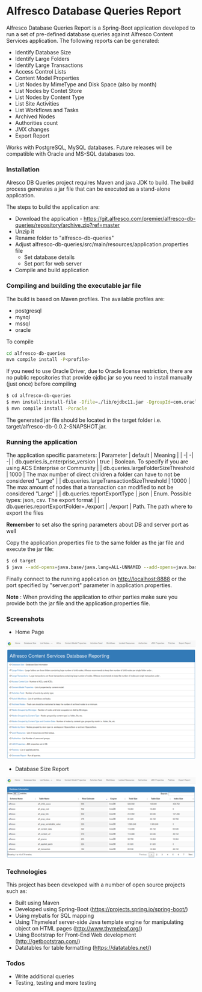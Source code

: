 # Alfresco Database Queries Report

Alfresco Database Queries Report is a Spring-Boot application developed to run a set of pre-defined database queries against Alfresco Content Services application. The following reports can be generated:
  - Identify Database Size
  - Identify Large Folders
  - Identify Large Transactions
  - Access Control Lists
  - Content Model Properties
  - List Nodes by MimeType and Disk Space (also by month)
  - List Nodes by Contet Store
  - List Nodes by Content Type
  - List Site Activities
  - List Workflows and Tasks
  - Archived Nodes
  - Authorities count
  - JMX changes
  - Export Report

  Works with PostgreSQL, MySQL databases.
  Future releases will be compatible with Oracle and MS-SQL databases too.

### Installation

Alresco DB Queries project requires Maven and java JDK to build. The build process generates a jar file that can be executed as a stand-alone application.

The steps to build the application are:
 - Download the application - https://git.alfresco.com/premier/alfresco-db-queries/repository/archive.zip?ref=master
 - Unzip it
 - Rename folder to "alfresco-db-queries"
 - Adjust alfresco-db-queries/src/main/resources/application.properties file
    - Set database details
    - Set port for web server
 - Compile and build application

### Compiling and building the executable jar file

The build is based on Maven profiles. The available profiles are:
- postgresql
- mysql
- mssql
- oracle

To compile
```sh
cd alfresco-db-queries
mvn compile install -P<profile>
```

If you need to use Oracle Driver, due to Oracle license restriction, there are no public repositories that provide ojdbc jar so you need to install manually (just once) before compiling 
```sh
$ cd alfresco-db-queries
$ mvn install:install-file -Dfile=./lib/ojdbc11.jar -DgroupId=com.oracle -DartifactId=ojdbc11 -Dversion=23.4.0.24.05 -Dpackaging=jar
$ mvn compile install -Poracle
```

The generated jar file should be located in the target folder i.e. target/alfresco-db-0.0.2-SNAPSHOT.jar.

### Running the application

The application specific parameters:
| Parameter | default | Meaning | 
| -| -| -| 
| db.queries.is_enterprise_version | true | Boolean. To specify if you are using ACS Enterprise or Community |
| db.queries.largeFolderSizeThreshold | 1000 | The max number of direct children a folder can have to not be considered "Large" |
| db.queries.largeTransactionSizeThreshold | 10000 | The max amount of nodes that a transaction can modified to not be considered "Large" |
| db.queries.reportExportType | json | Enum. Possible types: json, csv. The export format |
| db.queries.reportExportFolder=./export | ./export | Path. The path where to export the files

**Remember** to set also the spring parameters about DB and server port as well

Copy the application.properties file to the same folder as the jar file and execute the jar file:

```sh
$ cd target
$ java --add-opens=java.base/java.lang=ALL-UNNAMED --add-opens=java.base/java.util=ALL-UNNAMED -jar alfresco-db-0.0.2-SNAPSHOT.jar
```
Finally connect to the running application on [http://localhost:8888](http://localhost:8888) or the port specified by "server.port" parameter in application.properties. 

**Note** : When providing the application to other parties make sure you provide both the jar file and the application.properties file.

### Screenshots

- Home Page

![alt text](images/home.png)

- Database Size Report

![alt text](images/db-info.png)

### Technologies

This project has been developed with a number of open source projects such as:
  - Built using Maven
  - Developed using Spring-Boot (https://projects.spring.io/spring-boot/)
  - Using mybatis for SQL mapping
  - Using Thymeleaf server-side Java template engine for manipulating object on HTML pages (http://www.thymeleaf.org/)
  - Using Bootstrap for Front-End Web development (http://getbootstrap.com/)
  - Datatables for table formatting (https://datatables.net/)

### Todos

 - Write additional queries
 - Testing, testing and more testing

